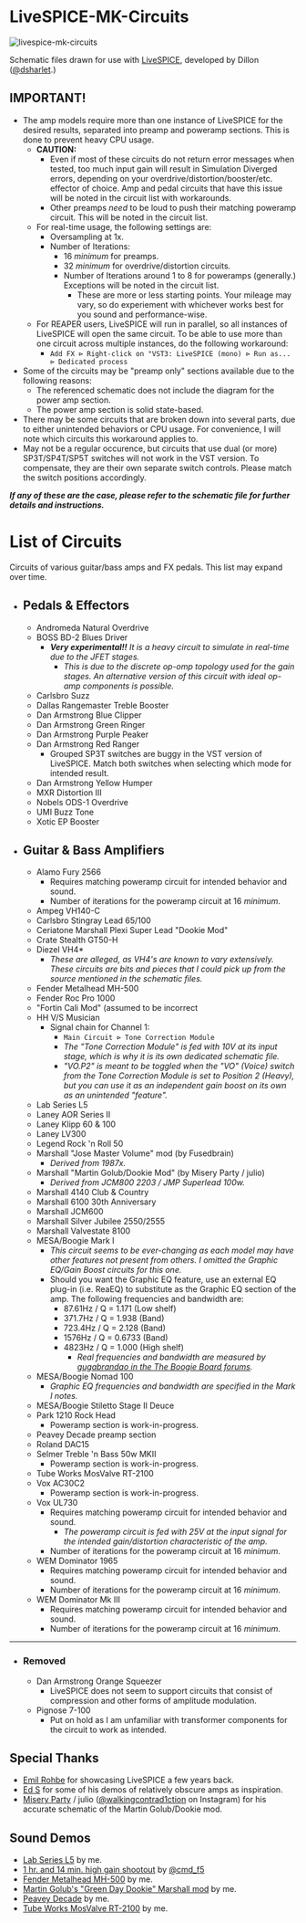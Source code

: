 # LiveSPICE-MK-Circuits
![livespice-mk-circuits](https://github.com/user-attachments/assets/b2af7ccc-bb4a-4518-81c5-2767758b60af)

Schematic files drawn for use with [LiveSPICE]( https://github.com/dsharlet/LiveSPICE ), developed by Dillon ([@dsharlet]( https://github.com/dsharlet ).)

## IMPORTANT!
 - The amp models require more than one instance of LiveSPICE for the desired results, separated into preamp and poweramp sections. This is done to prevent heavy CPU usage.
   - **CAUTION:**
     - Even if most of these circuits do not return error messages when tested, too much input gain will result in Simulation Diverged errors, depending on your overdrive/distortion/booster/etc. effector of choice. Amp and pedal circuits that have this issue will be noted in the circuit list with workarounds.
     - Other preamps _need_ to be loud to push their matching poweramp circuit. This will be noted in the circuit list.
   - For real-time usage, the following settings are:
     - Oversampling at 1x.
     - Number of Iterations:
       - 16 _minimum_ for preamps.
       - 32 _minimum_ for overdrive/distortion circuits.
       - Number of Iterations around 1 to 8 for poweramps (generally.) Exceptions will be noted in the circuit list.
         - These are more or less starting points. Your mileage may vary, so do experiement with whichever works best for you sound and performance-wise.
   - For REAPER users, LiveSPICE will run in parallel, so all instances of LiveSPICE will open the same circuit. To be able to use more than one circuit across multiple instances, do the following workaround:
     - `Add FX ⊳ Right-click on "VST3: LiveSPICE (mono) ⊳ Run as... ⊳ Dedicated process` 
 - Some of the circuits may be "preamp only" sections available due to the following reasons:
   - The referenced schematic does not include the diagram for the power amp section.
   - The power amp section is solid state-based.
 - There may be some circuits that are broken down into several parts, due to either unintended behaviors or CPU usage. For convenience, I will note which circuits this workaround applies to.
 - May not be a regular occurence, but circuits that use dual (or more) SP3T/SP4T/SP5T switches will not work in the VST version. To compensate, they are their own separate switch controls. Please match the switch positions accordingly.

**_If any of these are the case, please refer to the schematic file for further details and instructions._**

# List of Circuits
Circuits of various guitar/bass amps and FX pedals. This list may expand over time.

 - ## Pedals & Effectors
   - Andromeda Natural Overdrive
   - BOSS BD-2 Blues Driver
     - ***Very experimental!!** It is a heavy circuit to simulate in real-time due to the JFET stages.*
       - *This is due to the discrete op-omp topology used for the gain stages. An alternative version of this circuit with ideal op-amp components is possible.*
   - Carlsbro Suzz
   - Dallas Rangemaster Treble Booster
   - Dan Armstrong Blue Clipper
   - Dan Armstrong Green Ringer
   - Dan Armstrong Purple Peaker
   - Dan Armstrong Red Ranger
     - Grouped SP3T switches are buggy in the VST version of LiveSPICE. Match both switches when selecting which mode for intended result.
   - Dan Armstrong Yellow Humper
   - MXR Distortion III
   - Nobels ODS-1 Overdrive
   - UMI Buzz Tone
   - Xotic EP Booster

 - ## Guitar & Bass Amplifiers
   - Alamo Fury 2566
     - Requires matching poweramp circuit for intended behavior and sound.
     - Number of iterations for the poweramp circuit at 16 _minimum_.
   - Ampeg VH140-C
   - Carlsbro Stingray Lead 65/100
   - Ceriatone Marshall Plexi Super Lead "Dookie Mod"
   - Crate Stealth GT50-H
   - Diezel VH4*
     - _These are alleged, as VH4's are known to vary extensively. These circuits are bits and pieces that I could pick up from the source mentioned in the schematic files._
   - Fender Metalhead MH-500
   - Fender Roc Pro 1000
   - "Fortin Cali Mod" (assumed to be incorrect
   - HH V/S Musician
     - Signal chain for Channel 1:
       - `Main Circuit ⊳ Tone Correction Module`
       - *The "Tone Correction Module" is fed with 10V at its input stage, which is why it is its own dedicated schematic file.*
       - *"VO.P2" is meant to be toggled when the "VO" (Voice) switch from the Tone Correction Module is set to Position 2 (Heavy), but you can use it as an independent gain boost on its own as an unintended "feature".*
   - Lab Series L5
   - Laney AOR Series II
   - Laney Klipp 60 & 100
   - Laney LV300
   - Legend Rock 'n Roll 50
   - Marshall "Jose Master Volume" mod (by Fusedbrain)
     - _Derived from 1987x._
   - Marshall "Martin Golub/Dookie Mod" (by Misery Party / julio)
     - _Derived from JCM800 2203 / JMP Superlead 100w._
   - Marshall 4140 Club & Country
   - Marshall 6100 30th Anniversary
   - Marshall JCM600
   - Marshall Silver Jubilee 2550/2555
   - Marshall Valvestate 8100
   - MESA/Boogie Mark I
     - _This circuit seems to be ever-changing as each model may have other features not present from others. I omitted the Graphic EQ/Gain Boost circuits for this one._
     - Should you want the Graphic EQ feature, use an external EQ plug-in (i.e. ReaEQ) to substitute as the Graphic EQ section of the amp. The following frequencies and bandwidth are:
       - 87.61Hz / Q = 1.171 (Low shelf)
       - 371.7Hz / Q = 1.938 (Band)
       - 723.4Hz / Q = 2.128 (Band)
       - 1576Hz / Q = 0.6733 (Band)
       - 4823Hz / Q = 1.000 (High shelf)
         - _Real frequencies and bandwidth are measured by [gugabrandao in the The Boogie Board forums]( https://boogieforum.com/threads/mesa-boogie-graphic-eq-real-frequencies.69355/ )._
   - MESA/Boogie Nomad 100
     - *Graphic EQ frequencies and bandwidth are specified in the Mark I notes.*
   - MESA/Boogie Stiletto Stage II Deuce
   - Park 1210 Rock Head
     - Poweramp section is work-in-progress.
   - Peavey Decade preamp section
   - Roland DAC15
   - Selmer Treble 'n Bass 50w MKII
     - Poweramp section is work-in-progress.
   - Tube Works MosValve RT-2100
   - Vox AC30C2
     - Poweramp section is work-in-progress.
   - Vox UL730
     - Requires matching poweramp circuit for intended behavior and sound.
       - *The poweramp circuit is fed with 25V at the input signal for the intended gain/distortion characteristic of the amp.*
     - Number of iterations for the poweramp circuit at 16 _minimum_.
   - WEM Dominator 1965
     - Requires matching poweramp circuit for intended behavior and sound.
     - Number of iterations for the poweramp circuit at 16 _minimum_.
   - WEM Dominator Mk III
     - Requires matching poweramp circuit for intended behavior and sound.
     - Number of iterations for the poweramp circuit at 16 _minimum_.
---
 - ### Removed
   - Dan Armstrong Orange Squeezer
     - LiveSPICE does not seem to support circuits that consist of compression and other forms of amplitude modulation.
   - Pignose 7-100
     - Put on hold as I am unfamiliar with transformer components for the circuit to work as intended.

## Special Thanks
 - [Emil Rohbe]( https://www.youtube.com/@Rohbemusic ) for showcasing LiveSPICE a few years back.
 - [Ed S]( https://www.youtube.com/@eds4754/ ) for some of his demos of relatively obscure amps as inspiration.
 - [Misery Party]( https://www.youtube.com/@miseryparty3726 ) / julio ([@walkingcontrad1ction]( https://www.instagram.com/walkingcontrad1ction/ ) on Instagram) for his accurate schematic of the Martin Golub/Dookie mod.

## Sound Demos
 - [Lab Series L5]( https://youtu.be/xhopjWutTFM ) by me.
 - [1 hr. and 14 min. high gain shootout]( https://www.youtube.com/watch?v=8n2cJ84vBjc ) by [@cmd_f5]( https://www.youtube.com/@cmd_f5 )
 - [Fender Metalhead MH-500]( https://youtu.be/JuXZqc2LVPo ) by me.
 - [Martin Golub's "Green Day Dookie" Marshall mod]( https://youtu.be/Woa6odWk67s ) by me.
 - [Peavey Decade]( https://youtu.be/CR4IU-_BRPQ ) by me.
 - [Tube Works MosValve RT-2100]( https://youtu.be/AjsVQ49L4hQ ) by me.
